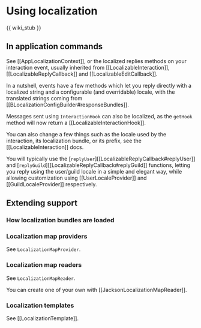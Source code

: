 # Using localization
{{ wiki_stub }}

## In application commands
See [[AppLocalizationContext]], or the localized replies methods on your interaction event,
usually inherited from [[LocalizableInteraction]], [[LocalizableReplyCallback]] and [[LocalizableEditCallback]].

In a nutshell, events have a few methods which let you reply directly
with a localized string and a configurable (and overridable) locale,
with the translated strings coming from [[BLocalizationConfigBuilder#responseBundles]].

Messages sent using `InteractionHook` can also be localized, as the `getHook` method will now return a [[LocalizableInteractionHook]].

You can also change a few things such as the locale used by the interaction, its localization bundle, or its prefix,
see the [[LocalizableInteraction]] docs.

You will typically use the [`replyUser`][[LocalizableReplyCallback#replyUser]] and [`replyGuild`][[LocalizableReplyCallback#replyGuild]] functions,
letting you reply using the user/guild locale in a simple and elegant way,
while allowing customization using [[UserLocaleProvider]] and [[GuildLocaleProvider]] respectively.

## Extending support
### How localization bundles are loaded


### Localization map providers
See `LocalizationMapProvider`.

### Localization map readers
See `LocalizationMapReader`.

You can create one of your own with [[JacksonLocalizationMapReader]].

### Localization templates
See [[LocalizationTemplate]].
